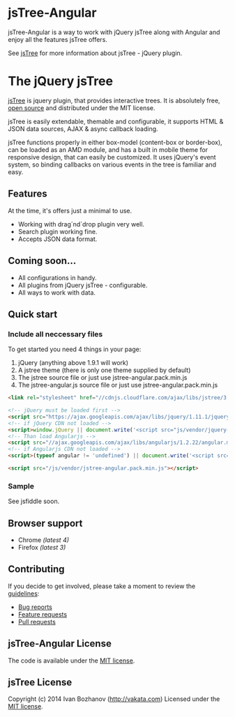 # jsTree-Angular

jsTree-Angular is a way to work with jQuery jsTree along with Angular and enjoy all the features jsTree offers.

See [jsTree](http://www.jstree.com/) for more information about jsTree - jQuery plugin.


# The jQuery jsTree

[jsTree](http://www.jstree.com/) is jquery plugin, that provides interactive trees. It is absolutely free, [open source](https://github.com/vakata/jstree) and distributed under the MIT license.

jsTree is easily extendable, themable and configurable, it supports HTML & JSON data sources, AJAX & async callback loading.

jsTree functions properly in either box-model (content-box or border-box), can be loaded as an AMD module, and has a built in mobile theme for responsive design, that can easily be customized. It uses jQuery's event system, so binding callbacks on various events in the tree is familiar and easy.


## Features

At the time, it's offers just a minimal to use.
* Working with drag´nd´drop plugin very well.
* Search plugin working fine.
* Accepts JSON data format.
 

## Coming soon...

* All configurations in handy.
* All plugins from jQuery jsTree - configurable.
* All ways to work with data.


## Quick start

### Include all neccessary files
To get started you need 4 things in your page:
 1. jQuery (anything above 1.9.1 will work)
 2. A jstree theme (there is only one theme supplied by default)
 3. The jstree source file or just use jstree-angular.pack.min.js
 4. The jstree-angular.js source file or just use jstree-angular.pack.min.js

```html
<link rel="stylesheet" href="//cdnjs.cloudflare.com/ajax/libs/jstree/3.0.9/themes/default/style.min.css" />

<!-- jQuery must be loaded first -->
<script src="https://ajax.googleapis.com/ajax/libs/jquery/1.11.1/jquery.min.js"></script>
<!-- if jQuery CDN not loaded -->
<script>window.jQuery || document.write('<script src="js/vendor/jquery-1.8.0.min.js"><\/script>')</script>
<!-- Than load Angularjs -->
<script src="//ajax.googleapis.com/ajax/libs/angularjs/1.2.22/angular.min.js"></script>
<!-- if Angularjs CDN not loaded -->
<script>(typeof angular != 'undefined') || document.write('<script src="js/vendor/angular.min.js")<\/script>')</script>

<script src="/js/vendor/jstree-angular.pack.min.js"></script>
```

### Sample

See jsfiddle soon.


## Browser support

* Chrome *(latest 4)*
* Firefox *(latest 3)*


## Contributing

If you decide to get involved, please take a moment to review
the [guidelines](CONTRIBUTING.md):

* [Bug reports](CONTRIBUTING.md#bugs)
* [Feature requests](CONTRIBUTING.md#features)
* [Pull requests](CONTRIBUTING.md#pull-requests)


## jsTree-Angular License

The code is available under the [MIT license](LICENSE.txt).


## jsTree License

Copyright (c) 2014 Ivan Bozhanov (http://vakata.com)
Licensed under the [MIT license](http://www.opensource.org/licenses/mit-license.php).